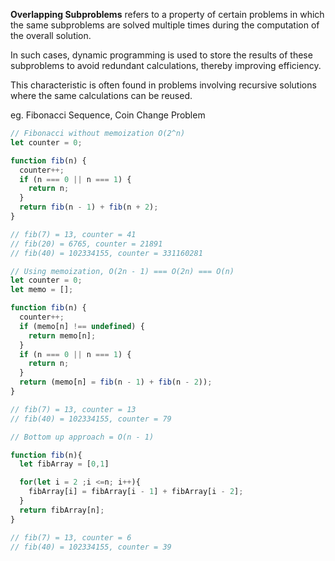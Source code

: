 **Overlapping Subproblems** refers to a property of certain problems in which the same subproblems are solved multiple times during the computation of the overall solution.

In such cases, dynamic programming is used to store the results of these subproblems to avoid redundant calculations, thereby improving efficiency.

This characteristic is often found in problems involving recursive solutions where the same calculations can be reused.

eg. Fibonacci Sequence, Coin Change Problem

```js
// Fibonacci without memoization O(2^n)
let counter = 0;

function fib(n) {
  counter++;
  if (n === 0 || n === 1) {
    return n;
  }
  return fib(n - 1) + fib(n + 2);
}

// fib(7) = 13, counter = 41
// fib(20) = 6765, counter = 21891
// fib(40) = 102334155, counter = 331160281
```

```js
// Using memoization, O(2n - 1) === O(2n) === O(n)
let counter = 0;
let memo = [];

function fib(n) {
  counter++;
  if (memo[n] !== undefined) {
    return memo[n];
  }
  if (n === 0 || n === 1) {
    return n;
  }
  return (memo[n] = fib(n - 1) + fib(n - 2));
}

// fib(7) = 13, counter = 13
// fib(40) = 102334155, counter = 79
```

```js
// Bottom up approach = O(n - 1)

function fib(n){
  let fibArray = [0,1]

  for(let i = 2 ;i <=n; i++){
    fibArray[i] = fibArray[i - 1] + fibArray[i - 2];
  }
  return fibArray[n];
}

// fib(7) = 13, counter = 6
// fib(40) = 102334155, counter = 39
```